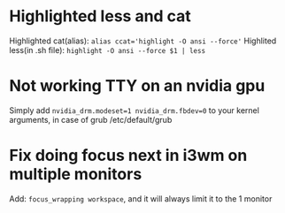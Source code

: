 # Highlighted less and cat
Highlighted cat(alias): `alias ccat='highlight -O ansi --force'`
Highlited less(in .sh file): `highlight -O ansi --force $1 | less`

# Not working TTY on an nvidia gpu
Simply add `nvidia_drm.modeset=1 nvidia_drm.fbdev=0` to your kernel arguments, in case of grub /etc/default/grub

# Fix doing focus next in i3wm on multiple monitors
Add: `focus_wrapping workspace`, and it will always limit it to the 1 monitor

